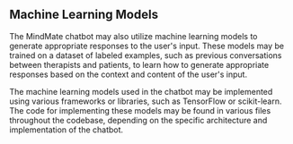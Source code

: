 ## Machine Learning Models

The MindMate chatbot may also utilize machine learning models to generate appropriate responses to the user's input. These models may be trained on a dataset of labeled examples, such as previous conversations between therapists and patients, to learn how to generate appropriate responses based on the context and content of the user's input.

The machine learning models used in the chatbot may be implemented using various frameworks or libraries, such as TensorFlow or scikit-learn. The code for implementing these models may be found in various files throughout the codebase, depending on the specific architecture and implementation of the chatbot.

